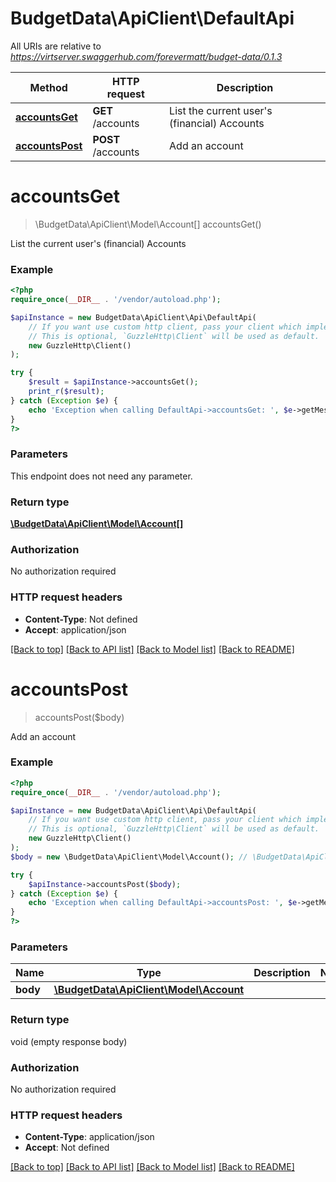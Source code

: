 # BudgetData\ApiClient\DefaultApi

All URIs are relative to *https://virtserver.swaggerhub.com/forevermatt/budget-data/0.1.3*

Method | HTTP request | Description
------------- | ------------- | -------------
[**accountsGet**](DefaultApi.md#accountsget) | **GET** /accounts | List the current user&#x27;s (financial) Accounts
[**accountsPost**](DefaultApi.md#accountspost) | **POST** /accounts | Add an account

# **accountsGet**
> \BudgetData\ApiClient\Model\Account[] accountsGet()

List the current user's (financial) Accounts

### Example
```php
<?php
require_once(__DIR__ . '/vendor/autoload.php');

$apiInstance = new BudgetData\ApiClient\Api\DefaultApi(
    // If you want use custom http client, pass your client which implements `GuzzleHttp\ClientInterface`.
    // This is optional, `GuzzleHttp\Client` will be used as default.
    new GuzzleHttp\Client()
);

try {
    $result = $apiInstance->accountsGet();
    print_r($result);
} catch (Exception $e) {
    echo 'Exception when calling DefaultApi->accountsGet: ', $e->getMessage(), PHP_EOL;
}
?>
```

### Parameters
This endpoint does not need any parameter.

### Return type

[**\BudgetData\ApiClient\Model\Account[]**](../Model/Account.md)

### Authorization

No authorization required

### HTTP request headers

 - **Content-Type**: Not defined
 - **Accept**: application/json

[[Back to top]](#) [[Back to API list]](../../README.md#documentation-for-api-endpoints) [[Back to Model list]](../../README.md#documentation-for-models) [[Back to README]](../../README.md)

# **accountsPost**
> accountsPost($body)

Add an account

### Example
```php
<?php
require_once(__DIR__ . '/vendor/autoload.php');

$apiInstance = new BudgetData\ApiClient\Api\DefaultApi(
    // If you want use custom http client, pass your client which implements `GuzzleHttp\ClientInterface`.
    // This is optional, `GuzzleHttp\Client` will be used as default.
    new GuzzleHttp\Client()
);
$body = new \BudgetData\ApiClient\Model\Account(); // \BudgetData\ApiClient\Model\Account | 

try {
    $apiInstance->accountsPost($body);
} catch (Exception $e) {
    echo 'Exception when calling DefaultApi->accountsPost: ', $e->getMessage(), PHP_EOL;
}
?>
```

### Parameters

Name | Type | Description  | Notes
------------- | ------------- | ------------- | -------------
 **body** | [**\BudgetData\ApiClient\Model\Account**](../Model/Account.md)|  |

### Return type

void (empty response body)

### Authorization

No authorization required

### HTTP request headers

 - **Content-Type**: application/json
 - **Accept**: Not defined

[[Back to top]](#) [[Back to API list]](../../README.md#documentation-for-api-endpoints) [[Back to Model list]](../../README.md#documentation-for-models) [[Back to README]](../../README.md)

